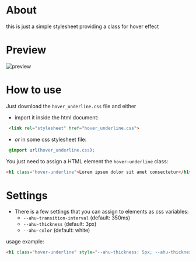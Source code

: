 # About
this is just a simple stylesheet providing a class for hover effect
# Preview
![preview](https://github.com/ihaswn/css-animated-hover-underline/assets/20137018/d78c67eb-a9ab-49d3-9e4b-77a8f219d01a)

# How to use
Just download the `hover_underline.css` file and either
* import it inside the html document:
```html
 <link rel="stylesheet" href="hover_underline.css">
```
* *or* in some css stylesheet file:
```css
 @import url(hover_underline.css);
```

You just need to assign a HTML element the `hover-underline` class:
```html
<h1 class="hover-underline">Lorem ipsum dolor sit amet consectetur</h1>
```

# Settings
* There is a few settings that you can assign to elements as css variables:
  * `--ahu-transition-interval` (default: 350ms)
  * `--ahu-thickness` (default: 3px)
  * `--ahu-color` (default: white)

usage example:

```html
<h1 class="hover-underline" style="--ahu-thickness: 5px; --ahu-thickness: 5px; --ahu-transition-interval: 0.5s; --ahu-color: red;">Lorem ipsum dolor sit amet consectetur</h1>
```

